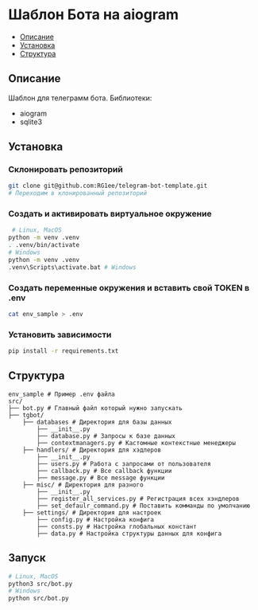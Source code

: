 # Шаблон Бота на aiogram

- [Описание](#Описание)
- [Установка](#Установка)
- [Структура](#Структура)

## Описание
Шаблон для телеграмм бота.
Библиотеки:
- aiogram
- sqlite3

## Установка
### Склонировать репозиторий
```zsh
git clone git@github.com:RG1ee/telegram-bot-template.git
# Переходим в клонированный репозиторий
```

### Создать и активировать виртуальное окружение
```zsh
 # Linux, MacOS
python -m venv .venv
. .venv/bin/activate
# Windows
python -m venv .venv
.venv\Scripts\activate.bat # Windows
```

### Создать переменные окружения и вставить свой TOKEN в .env
```zsh
cat env_sample > .env
```

### Установить зависимости
```zsh
pip install -r requirements.txt
```

## Структура
```
env_sample # Пример .env файла
src/
├── bot.py # Главный файл который нужно запускать
├── tgbot/
    ├── databases # Директория для базы данных
        ├── __init__.py
        ├── database.py # Запросы к базе данных
        ├── contextmanagers.py # Кастомные контекстные менеджеры
    ├── handlers/ # Директория для хэдлеров
        ├── __init__.py
        ├── users.py # Работа с запросами от пользователя
        ├── callback.py # Все callback функции
        ├── message.py # Все message функции
    ├── misc/ # Директория для разного
        ├── __init__.py
        ├── register_all_services.py # Регистрация всех хэндлеров
        ├── set_defaulr_command.py # Поставить комманды по умолчанию
    ├── settings/ # Директория для настроек
        ├── config.py # Настройка конфига
        ├── consts.py # Настройка глобальных констант
        ├── data.py # Настройка структуры данных для конфига
```

## Запуск
```zsh
# Linux, MacOS
python3 src/bot.py
# Windows
python src/bot.py
```
